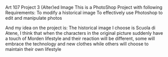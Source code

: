 Art 107 Project 3 (Alter)ed Image
This is a PhotoShop Project with following Requirements:
To modify a historical image
To effectively use Photoshop to edit and manipulate photos

And my idea on the project is:
The historical image I choose is Scuola di Atene, I think that when the characters in the original picture suddenly have a touch of Morden lifestyle and their reaction will be different, some will embrace the technology and new clothes while others will choose to maintain their own lifestyle
